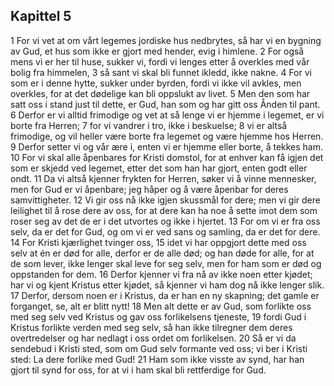 ## Kapittel 5

1 For vi vet at om vårt legemes jordiske hus nedbrytes, så har vi en bygning av Gud, et hus som ikke er gjort med hender, evig i himlene.
2 For også mens vi er her til huse, sukker vi, fordi vi lenges etter å overkles med vår bolig fra himmelen,
3 så sant vi skal bli funnet ikledd, ikke nakne.
4 For vi som er i denne hytte, sukker under byrden, fordi vi ikke vil avkles, men overkles, for at det dødelige kan bli oppslukt av livet.
5 Men den som har satt oss i stand just til dette, er Gud, han som og har gitt oss Ånden til pant.
6 Derfor er vi alltid frimodige og vet at så lenge vi er hjemme i legemet, er vi borte fra Herren;
7 for vi vandrer i tro, ikke i beskuelse;
8 vi er altså frimodige, og vil heller være borte fra legemet og være hjemme hos Herren.
9 Derfor setter vi og vår ære i, enten vi er hjemme eller borte, å tekkes ham.
10 For vi skal alle åpenbares for Kristi domstol, for at enhver kan få igjen det som er skjedd ved legemet, etter det som han har gjort, enten godt eller ondt.
11 Da vi altså kjenner frykten for Herren, søker vi å vinne mennesker, men for Gud er vi åpenbare; jeg håper og å være åpenbar for deres samvittigheter.
12 Vi gir oss nå ikke igjen skussmål for dere; men vi gir dere leilighet til å rose dere av oss, for at dere kan ha noe å sette imot dem som roser seg av det de er i det utvortes og ikke i hjertet.
13 For om vi er fra oss selv, da er det for Gud, og om vi er ved sans og samling, da er det for dere.
14 For Kristi kjærlighet tvinger oss,
15 idet vi har oppgjort dette med oss selv at én er død for alle, derfor er de alle død; og han døde for alle, for at de som lever, ikke lenger skal leve for seg selv, men for ham som er død og oppstanden for dem.
16 Derfor kjenner vi fra nå av ikke noen etter kjødet; har vi og kjent Kristus etter kjødet, så kjenner vi ham dog nå ikke lenger slik.
17 Derfor, dersom noen er i Kristus, da er han en ny skapning; det gamle er forganget, se, alt er blitt nytt!
18 Men alt dette er av Gud, som forlikte oss med seg selv ved Kristus og gav oss forlikelsens tjeneste,
19 fordi Gud i Kristus forlikte verden med seg selv, så han ikke tilregner dem deres overtredelser og har nedlagt i oss ordet om forlikelsen.
20 Så er vi da sendebud i Kristi sted, som om Gud selv formante ved oss; vi ber i Kristi sted: La dere forlike med Gud!
21 Ham som ikke visste av synd, har han gjort til synd for oss, for at vi i ham skal bli rettferdige for Gud.
